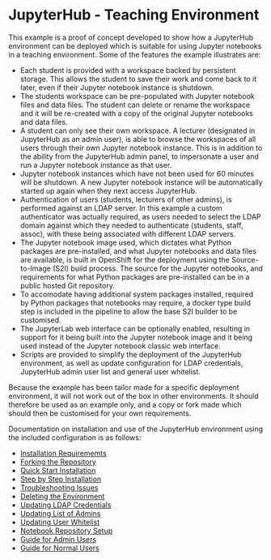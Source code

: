 # JupyterHub - Teaching Environment

This example is a proof of concept developed to show how a JupyterHub environment can be deployed which is suitable for using Jupyter notebooks in a teaching environment. Some of the features the example illustrates are:

* Each student is provided with a workspace backed by persistent storage. This allows the student to save their work and come back to it later, even if their Jupyter notebook instance is shutdown.
* The students workspace can be pre-populated with Jupyter notebook files and data files. The student can delete or rename the workspace and it will be re-created with a copy of the original Jupyter notebooks and data files.
* A student can only see their own workspace. A lecturer (designated in JupyterHub as an admin user), is able to browse the workspaces of all users through their own Jupyter notebook instance. This is in addition to the ability from the JupyterHub admin panel, to impersonate a user and run a Jupyter notebook instance as that user.
* Jupyter notebook instances which have not been used for 60 minutes will be shutdown. A new Jupyter notebook instance will be automatically started up again when they next access JupyterHub.
* Authentication of users (students, lecturers of other admins), is performed against an LDAP server. In this example a custom authenticator was actually required, as users needed to select the LDAP domain against which they needed to authenticate (students, staff, assoc), with these being associated with different LDAP servers.
* The Jupyter notebook image used, which dictates what Python packages are pre-installed, and what Jupyter notebooks and data files are available, is built in OpenShift for the deployment using the Source-to-Image (S2I) build process. The source for the Jupyter notebooks, and requirements for what Python packages are pre-installed can be in a public hosted Git repository.
* To accomodate having additional system packages installed, required by Python packages that notebooks may require, a docker type build step is included in the pipeline to allow the base S2I builder to be customised.
* The JupyterLab web interface can be optionally enabled, resulting in support for it being built into the Jupyter notebook image and it being used instead of the Jupyter notebook classic web interface.
* Scripts are provided to simplify the deployment of the JupyterHub environment, as well as update configuration for LDAP credentials, JupyterHub admin user list and general user whitelist.

Because the example has been tailor made for a specific deployment environment, it will not work out of the box in other environments. It should therefore be used as an example only, and a copy or fork made which should then be customised for your own requirements.

Documentation on installation and use of the JupyterHub environment using the included configuration is as follows:

* [Installation Requirememts](documents/installation-requirements.md)
* [Forking the Repository](documents/forking-the-repository.md)
* [Quick Start Installation](documents/quick-start-installation.md)
* [Step by Step Installation](documents/step-by-step-installation.md)
* [Troubleshooting Issues](documents/troubleshooting-issues.md)
* [Deleting the Environment](documents/deleting-the-environment.md)
* [Updating LDAP Credentials](documents/updating-ldap-credentials.md)
* [Updating List of Admins](documents/updating-list-of-admins.md)
* [Updating User Whitelist](documents/updating-user-whitelist.md)
* [Notebook Repository Setup](documents/notebook-repository-setup.md)
* [Guide for Admin Users](documents/guide-for-admin-users.md)
* [Guide for Normal Users](documents/guide-for-normal-users.md)
